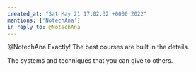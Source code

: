 ```yaml
---
created_at: "Sat May 21 17:02:32 +0000 2022"
mentions: ['NotechAna']
in_reply_to: @NotechAna
---
```


@NotechAna Exactly! The best courses are built in the details. 

The systems and techniques that you can give to others.